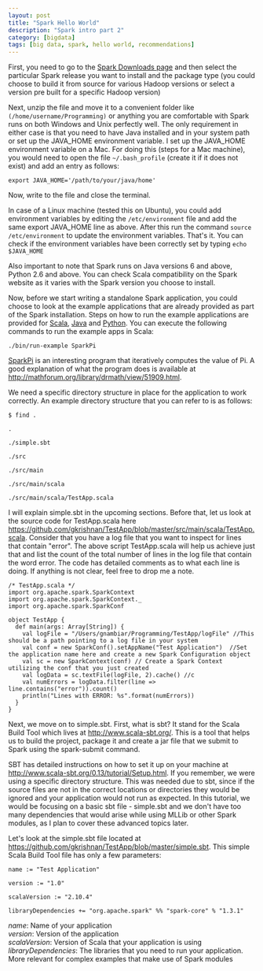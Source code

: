 ```yaml
---
layout: post
title: "Spark Hello World"
description: "Spark intro part 2"
category: [bigdata]
tags: [big data, spark, hello world, recommendations]
---
```



First, you need to go to the [Spark Downloads page](http://spark.apache.org/downloads.html) and then select the particular Spark release you want to install and the package type (you could choose to build it from source for various Hadoop versions or select a version pre built for a specific Hadoop version)


Next, unzip the file and move it to a convenient folder like `(/home/username/Programming)` or anything you are comfortable with
Spark runs on both Windows and Unix perfectly well. The only requirement in either case is that you need to have Java installed and in your system path or set up the JAVA_HOME environment variable. I set up the JAVA_HOME environment variable on a Mac. For doing this (steps for a Mac machine), you would need to open the file `~/.bash_profile` (create it if it does not exist) and add an entry as follows:


`export JAVA_HOME='/path/to/your/java/home'`


Now, write to the file and close the terminal.


In case of a Linux machine (tested this on Ubuntu), you could add environment variables by editing the `/etc/environment` file and add the same export JAVA_HOME line as above. After this run the command `source /etc/environment` to update the environment variables. That's it. You can check if the environment variables have been correctly set by typing `echo $JAVA_HOME`


Also important to note that Spark runs on Java versions 6 and above, Python 2.6 and above. You can check Scala compatibility on the Spark website as it varies with the Spark version you choose to install.


Now, before we start writing a standalone Spark application, you could choose to look at the example applications that are already provided as part of the Spark installation. Steps on how to run the example applications are provided for [Scala](https://github.com/apache/spark/tree/master/examples/src/main/scala/org/apache/spark/examples), [Java](https://github.com/apache/spark/tree/master/examples/src/main/java/org/apache/spark/examples) and [Python](https://github.com/apache/spark/tree/master/examples/src/main/python). You can execute the following commands to run the example apps in Scala:


`./bin/run-example SparkPi`


[SparkPi](https://github.com/apache/spark/blob/master/examples/src/main/scala/org/apache/spark/examples/SparkPi.scala) is an interesting program that iteratively computes the value of Pi. A good explanation of what the program does is available at <http://mathforum.org/library/drmath/view/51909.html>. 

We need a specific directory structure in place for the application to work correctly. An example directory structure that you can refer to is as follows:

`$ find .`

`.`

`./simple.sbt`

`./src`

`./src/main`

`./src/main/scala`

`./src/main/scala/TestApp.scala`

I will explain simple.sbt in the upcoming sections. Before that, let us look at the source code for TestApp.scala here <https://github.com/gkrishnan/TestApp/blob/master/src/main/scala/TestApp.scala>. Consider that you have a log file that you want to inspect for lines that contain "error". The above script TestApp.scala will help us achieve just that and list the count of the total number of lines in the log file that contain the word error. The code has detailed comments as to what each line is doing. If anything is not clear, feel free to drop me a note.

	/* TestApp.scala */
	import org.apache.spark.SparkContext
	import org.apache.spark.SparkContext._
	import org.apache.spark.SparkConf
	
	object TestApp {
  	  def main(args: Array[String]) {
	    val logFile = "/Users/gnambiar/Programming/TestApp/logFile" //This should be a path pointing to a log file in your system 
	    val conf = new SparkConf().setAppName("Test Application")  //Set the application name here and create a new Spark Configuration object
	    val sc = new SparkContext(conf) // Create a Spark Context utilizing the conf that you just created
	    val logData = sc.textFile(logFile, 2).cache() //c
	    val numErrors = logData.filter(line => line.contains("error")).count()
	    println("Lines with ERROR: %s".format(numErrors))
	  }
	}


Next, we move on to simple.sbt. First, what is sbt? It stand for the Scala Build Tool which lives at <http://www.scala-sbt.org/>. This is a tool that helps us to build the project, package it and create a jar file that we submit to Spark using the spark-submit command. 

SBT has detailed instructions on how to set it up on your machine at <http://www.scala-sbt.org/0.13/tutorial/Setup.html>. If you remember, we were using a specific directory structure. This was needed due to sbt, since if the source files are not in the correct locations or directories they would be ignored and your application would not run as expected. In this tutorial, we would be focusing on a basic sbt file - simple.sbt and we don't have too many dependencies that would arise while using MLLib or other Spark modules, as I plan to cover these advanced topics later.

Let's look at the simple.sbt file located at <https://github.com/gkrishnan/TestApp/blob/master/simple.sbt>. This simple Scala Build Tool file has only a few parameters:


    name := "Test Application"
    
    version := "1.0"
    
    scalaVersion := "2.10.4"
    
    libraryDependencies += "org.apache.spark" %% "spark-core" % "1.3.1"




*name*: Name of your application<br/>
*version*: Version of the application<br/>
*scalaVersion*: Version of Scala that your application is using<br/>
*libraryDependencies*: The libraries that you need to run your application. More relevant for complex examples that make use of Spark modules<br/>
